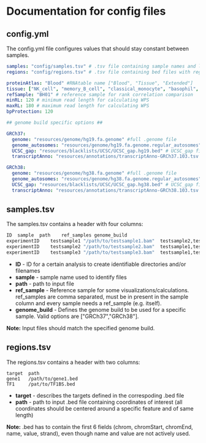 # Documentation for config files

## config.yml

The config.yml file configures values that should stay constant between samples.

```yml
samples: "config/samples.tsv" # .tsv file containing sample names and locations
regions: "config/regions.tsv" # .tsv file containing bed files with regions of interest

proteinAtlas: "Blood" #RNAtable name ["Blood", "Tissue", "Extended"]
tissue: ["NK_cell", "memory_B_cell", "classical_monocyte", "basophil", "memory_CD4_T_cell", "memory_CD8_T_cell"] # tissues for generating plots
refSample: "BH01" # reference sample for rank correlation comparison
minRL: 120 # minimum read length for calculating WPS
maxRL: 180 # maximum read length for calculating WPS
bpProtection: 120 

## genome build specific options ##

GRCh37:
  genome: "resources/genome/hg19.fa.genome" #full .genome file
  genome_autosomes: "resources/genome/hg19.fa.genome.regular_autosomes" # .genome file reduced to regular autosomes
  UCSC_gap: "resources/blacklists/UCSC/UCSC_gap.hg19.bed" # UCSC_gap file in .bed format
  transcriptAnno: "resources/annotations/transcriptAnno-GRCh37.103.tsv.gz" # file containing TSSs

GRCh38:
  genome: "resources/genome/hg38.fa.genome" #full .genome file
  genome_autosomes: "resources/genome/hg38.fa.genome.regular_autosomes" #.genome file reduced to regular autosome
  UCSC_gap: "resources/blacklists/UCSC/UCSC_gap.hg38.bed" # UCSC_gap file in .bed format
  transcriptAnno: "resources/annotations/transcriptAnno-GRCh38.103.tsv.gz" # file containing TSSs
```

## samples.tsv

The samples.tsv contains a header with four columns:

```bash
ID	sample	path	ref_samples	genome_build
experimentID	testsample1	"/path/to/testsample1.bam"	testsample2,testsample3	GRCh37
experimentID	testsample2	"/path/to/testsample2.bam"	testsample1,testsample3	GRCh37
experimentID	testsample3	"/path/to/testsample3.bam"	testsample1,testsample2	GRCh38
```

- **ID** - ID for a certain analysis to create identifiable directories and/or filenames
- **sample** - sample name used to identify files
- **path** - path to input file
- **ref_sample** - Reference sample for some        visualizations/calculations. ref_samples are comma separated, must be in present in the sample column and every sample needs a ref_sample (e.g. itself).
- **genome_build** - Defines the genome build to be used for a specific sample. Valid options are ["GRCh37","GRCh38"].

**Note:** Input files should match the specified genome build.

## regions.tsv

The regions.tsv contains a header with two columns:

```text
target  path
gene1   /path/to/gene1.bed
TF1     /pat/to/TF1BS.bed
```

- **target** - describes the targets defined in the correspoding .bed file
- **path** - path to input .bed file containing coordinates of interest (all coordinates should be centered around a specific feature and of same length)

**Note:** .bed has to contain the first 6 fields (chrom, chromStart, chromEnd, name, value, strand), even though name and value are not actively used.
